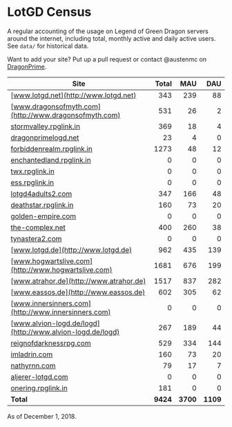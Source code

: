 # LotGD Census
A regular accounting of the usage on Legend of Green Dragon servers around the internet, including total, monthly active and daily active users. See `data/` for historical data.

Want to add your site? Put up a pull request or contact @austenmc on [DragonPrime](http://dragonprime.net).


Site | Total | MAU | DAU
--- | ---:| ---:| ---:
[www.lotgd.net](http://www.lotgd.net)|343|239|88
[www.dragonsofmyth.com](http://www.dragonsofmyth.com)|531|26|2
[stormvalley.rpglink.in](http://stormvalley.rpglink.in)|369|18|4
[dragonprimelogd.net](http://dragonprimelogd.net)|23|4|0
[forbiddenrealm.rpglink.in](http://forbiddenrealm.rpglink.in)|1273|48|12
[enchantedland.rpglink.in](http://enchantedland.rpglink.in)|0|0|0
[twx.rpglink.in](http://twx.rpglink.in)|0|0|0
[ess.rpglink.in](http://ess.rpglink.in)|0|0|0
[lotgd4adults2.com](http://lotgd4adults2.com)|347|166|48
[deathstar.rpglink.in](http://deathstar.rpglink.in)|160|73|20
[golden-empire.com](http://golden-empire.com)|0|0|0
[the-complex.net](http://the-complex.net)|400|260|38
[tynastera2.com](http://tynastera2.com)|0|0|0
[www.lotgd.de](http://www.lotgd.de)|962|435|139
[www.hogwartslive.com](http://www.hogwartslive.com)|1681|676|199
[www.atrahor.de](http://www.atrahor.de)|1517|837|282
[www.eassos.de](http://www.eassos.de)|602|305|62
[www.innersinners.com](http://www.innersinners.com)|0|0|0
[www.alvion-logd.de/logd](http://www.alvion-logd.de/logd)|267|189|44
[reignofdarknessrpg.com](http://reignofdarknessrpg.com)|529|334|144
[imladrin.com](http://imladrin.com)|160|73|20
[nathyrnn.com](http://nathyrnn.com)|79|17|7
[aljerer-lotgd.com](http://aljerer-lotgd.com)|0|0|0
[onering.rpglink.in](http://onering.rpglink.in)|181|0|0
**Total**|**9424**|**3700**|**1109**

As of December 1, 2018.
